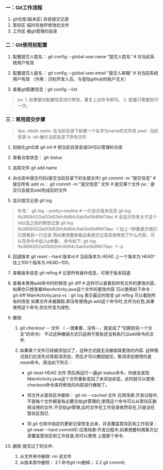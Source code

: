 ### 一：Git工作流程
1. git仓库(版本区)
存放提交记录
2. 暂存区
临时存放杯修改的文件
3. 工作区
被git管理的目录

### 二：Git使用前配置
1. 配置提交人姓名：
git config --global user.name “提交人姓名”  # 对当前系统用户有效

2. 配置提交人姓名：
git config --global user.email “提交人邮箱” # 对当前系统用户有效
（作用：识别开发人员，与登陆github的账户无关）

3. 查看git配置信息：git config --list
> ps:
    1. 如果要对配置信息进行修改，重复上述命令即可。
    2. 配置只需要执行一次。

### 三：常用提交步骤
>tips:
mkdir name :在当前目录下新建一个名字为name的文件夹
pwd : 当前目录
ls -ah:展示当前目录下所有文件

1. 初始化git仓库
git init # 把当前目录变成Git可以管理的仓库

2. 查看仓库状态：
git status

3. 追踪文件
git add name

4. 向仓库中提交代码(提交当前目录下的全部文件)
git commit -m “提交信息” # 提交所有 add
vs： git commit -m "提交信息" 文件 # 提交某个文件
ps：提交只会提交add完成后的文件

5. 显示提交记录
git log
>补充： 
git log --pretty=oneline # 一行显示版本信息 
git log lfa380b5O2a0Ob82bfc8d84c5ab5el5b8fbf7dac # 会显示所有关于这个id以及之前的修改记录 
git log lfa380b5O2a0Ob82bfc8d84c5ab5el5b8fbf7dac -1 
加上-1参数表示我们只想看到一行记录 而如果想要查看这条提交记录具体修改了什么内容，可以在命令中加入p参数，
命令如下: git log Ifa380b502a00b82bfc8d84c5ab5el5b8fbf7dac -1 -p

6. 回退版本
git reset --hard 版本id #
当前版本为 HEAD
上一个版本为 HEAD^
往上100个版本为 HEAD~100。

7. 查看版本信息
git reflog # 记录所有操作信息，可用于版本回退

8. 查看未使用add命令时的修改
git diff #
这样可以查看到所有文件的更改内容，如果你只想查看MainActivity.java这个文件的更改内容
可以使用如下命令：
git diff MainActivity.java
vs：git log 表示最近的改变
git reflog 可以看到所有的改变 如果文件未被跟踪,即没有使用git add这个命令时,文件为红色,如果使用这个命令,则文件变为绿色.

9. 撤销
    1. git checkout -- 文件
    （ --很重要，没有--，就变成了“切换到另一个分支”的命令）
    不过这种撤销方式只适用于那些还没有执行过add命令的文件.

    2. 如果某个文件已经被添加过了，这种方式就无法撤销其更改的内容. 这种情况我们应该先对其取消添加，然后才可以撤回提交。取消添加使用的是reset命令，用法如下所示：
        * git reset HEAD 文件
        然后再运行一遍git status命令，你就会发现MainActivity.java这个文件重新变回了未添加状态，此时就可以使用checkout命令来将修改的内容进行撤销了。

        * 将文件从暂存区中删除： git rm --cached 文件
        应用场景:开发过程中,不是每个文件都是有必要交给git管理的,使用这个命令可以从暂存区删除没用的文件,不交给git管理,此时文件在工作目录依然存在,只是没在暂存区而已.

        * 将 git 仓库中指定的更新记录恢复出来，并且覆盖暂存区和工作目录：git reset --hard commitID
        应用场景:开发过程中,如果想要利用某次记录覆盖暂存区和工作目录,则可以使用 上面那个命令.

10. 删除
    提交过了的文件:
    1. 从文件夹中删除:
    rm 该文件
    2. 从版本库中删除：
        2.1 命令git rm删掉；
        2.2 git commit;
    
